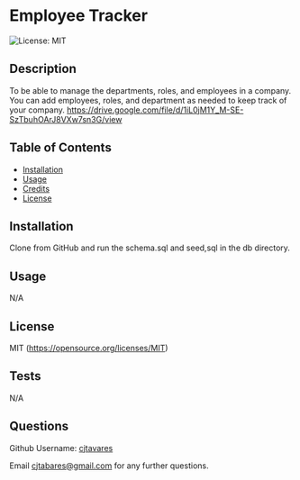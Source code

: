 # Employee Tracker

![License: MIT](https://img.shields.io/badge/License-MIT-yellow.svg)

## Description

To be able to manage the departments, roles, and employees in a company.  You can add employees, roles, and department as needed to keep track of your company.
https://drive.google.com/file/d/1iL0jM1Y_M-SE-SzTbuhOArJ8VXw7sn3G/view

## Table of Contents

- [Installation](#installation)
- [Usage](#usage)
- [Credits](#credits)
- [License](#license)

## Installation

Clone from GitHub and run the schema.sql and seed,sql in the db directory.

## Usage

N/A

## License

MIT  (https://opensource.org/licenses/MIT)

## Tests

N/A

## Questions
  
Github Username: [cjtavares](#github.com/cjtavares) 
 
Email cjtabares@gmail.com for any further questions. 